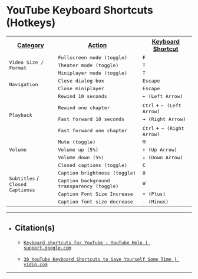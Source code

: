 <!-- ------------------------------ -->
<!-- https://github.com/mcavallo-git/Coding/blob/main/hotkeys/youtube-hotkeys.md -->
<!-- ------------------------------ -->

# YouTube Keyboard Shortcuts (Hotkeys)

<!-- ------------------------------ -->

  <table>
    <tr>
      <th><u>Category</u></th>
      <th><u>Action</u></th>
      <th><u>Keyboard Shortcut</u></th>
    </tr>
    <tr>
      <td rowspan="4"><kbd>Video Size / Format</kbd></td>
    </tr>
    <tr>
      <td><kbd>Fullscreen mode (toggle)</kbd></td>
      <td><kbd>F</kbd></td>
    </tr>
    <tr>
      <td><kbd>Theater mode (toggle)</kbd></td>
      <td><kbd>T</kbd></td>
    </tr>
    <tr>
      <td><kbd>Miniplayer mode (toggle)</kbd></td>
      <td><kbd>T</kbd></td>
    </tr>
    <tr>
      <td rowspan="3"><kbd>Navigation</kbd></td>
    </tr>
    <tr>
      <td><kbd>Close dialog box</kbd></td>
      <td><kbd>Escape</kbd></td>
    </tr>
    <tr>
      <td><kbd>Close miniplayer</kbd></td>
      <td><kbd>Escape</kbd></td>
    </tr>
    <tr>
      <td rowspan="5"><kbd>Playback</kbd></td>
    </tr>
    <tr>
      <td><kbd>Rewind 10 seconds</kbd></td>
      <td><kbd>← (Left Arrow)</kbd></td>
    </tr>
    <tr>
      <td><kbd>Rewind one chapter</kbd></td>
      <td><kbd>Ctrl</kbd> + <kbd>← (Left Arrow)</kbd></td>
    </tr>
    <tr>
      <td><kbd>Fast forward 10 seconds</kbd></td>
      <td><kbd>→ (Right Arrow)</kbd></td>
    </tr>
    <tr>
      <td><kbd>Fast forward one chapter</kbd></td>
      <td><kbd>Ctrl</kbd> + <kbd>→ (Right Arrow)</kbd></td>
    </tr>
    <tr>
      <td rowspan="4"><kbd>Volume</kbd></td>
    </tr>
    <tr>
      <td><kbd>Mute (toggle)</kbd></td>
      <td><kbd>M</kbd></td>
    </tr>
    <tr>
      <td><kbd>Volume up (5%)</kbd></td>
      <td><kbd>↑ (Up Arrow)</kbd></td>
    </tr>
    <tr>
      <td><kbd>Volume down (5%)</kbd></td>
      <td><kbd>↓ (Down Arrow)</kbd></td>
    </tr>
    <tr>
      <td rowspan="6"><kbd>Subtitles</kbd> /<br /><kbd>Closed Captionss</kbd></td>
    </tr>
    <tr>
      <td><kbd>Closed captions (toggle)</kbd></td>
      <td><kbd>C</kbd></td>
    </tr>
    <tr>
      <td><kbd>Caption brightness (toggle)</kbd></td>
      <td><kbd>O</kbd></td>
    </tr>
    <tr>
      <td><kbd>Caption background transparency (toggle)</kbd></td>
      <td><kbd>W</kbd></td>
    </tr>
    <tr>
      <td><kbd>Caption Font Size Increase</kbd></td>
      <td><kbd>+ (Plus)</kbd></td>
    </tr>
    <tr>
      <td><kbd>Caption font size decrease</kbd></td>
      <td><kbd>- (Minus)</kbd></td>
    </tr>
  </table>

<!-- ------------------------------ -->

***
- ## Citation(s)

  - [`Keyboard shortcuts for YouTube - YouTube Help | support.google.com`](https://support.google.com/youtube/answer/7631406?hl=en)

  - [`30 YouTube Keyboard Shortcuts to Save Yourself Some Time | vidiq.com`](https://vidiq.com/blog/post/30-youtube-keyboard-shortcuts/)

<!-- ------------------------------ -->

***
